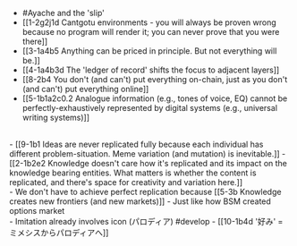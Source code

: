 - #Ayache and the 'slip'
- [[1-2g2j1d Cantgotu environments - you will always be proven wrong because no program will render it; you can never prove that you were there]]
- [[3-1a4b5 Anything can be priced in principle. But not everything will be.]]
- [[4-1a4b3d The 'ledger of record' shifts the focus to adjacent layers]]
- [[8-2b4 You don't (and can't) put everything on-chain, just as you don't (and can't) put everything online]]
- [[5-1b1a2c0.2 Analogue information (e.g., tones of voice, EQ) cannot be perfectly-exhaustively represented by digital systems (e.g., universal writing systems)]]
<br>
- [[9-1b1 Ideas are never replicated fully because each individual has different problem-situation. Meme variation (and mutation) is inevitable.]]
  - [[2-1b2e2 Knowledge doesn't care how it's replicated and its impact on the knowledge bearing entities. What matters is whether the content is replicated, and there's space for creativity and variation here.]]
<br>
- We don't have to achieve perfect replication because [[5-3b Knowledge creates new frontiers (and new markets)]]
  - Just like how BSM created options market
<br>
- Imitation already involves icon (パロディア) #develop
  - [[10-1b4d '好み' = ミメシスからパロディアへ]]
